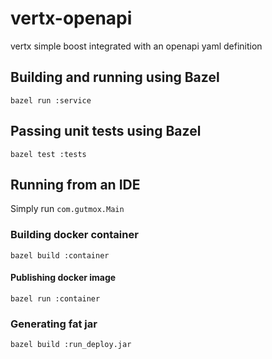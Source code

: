 # vertx-openapi

vertx simple boost integrated with an openapi yaml definition  

## Building and running using Bazel

```
bazel run :service
```

## Passing unit tests using Bazel

```
bazel test :tests
```  

## Running from an IDE

Simply run `com.gutmox.Main`  

### Building docker container

```
bazel build :container
```
#### Publishing docker image

```
bazel run :container
```

### Generating fat jar

```
bazel build :run_deploy.jar
```

